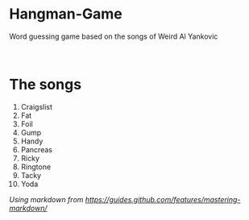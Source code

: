 # Hangman-Game
Word guessing game based on the songs of Weird Al Yankovic

<br>

# The songs
1. Craigslist
1. Fat
1. Foil
1. Gump
1. Handy
1. Pancreas
1. Ricky
1. Ringtone
1. Tacky
1. Yoda






*Using markdown from https://guides.github.com/features/mastering-markdown/*

